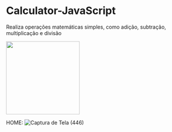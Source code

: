 # Calculator-JavaScript
Realiza operações matemáticas simples, como adição, subtração, multiplicação e divisão


<img src= "https://github.com/Victoria-Belo/Calculator-JavaScript/assets/86816104/4035e93a-7272-402e-b00a-8664820cfaef" width="200px">


HOME:
![Captura de Tela (446)](https://github.com/Victoria-Belo/Calculator-JavaScript/assets/86816104/9e523a9e-f6f7-4a3c-a54a-1696205d7446)
